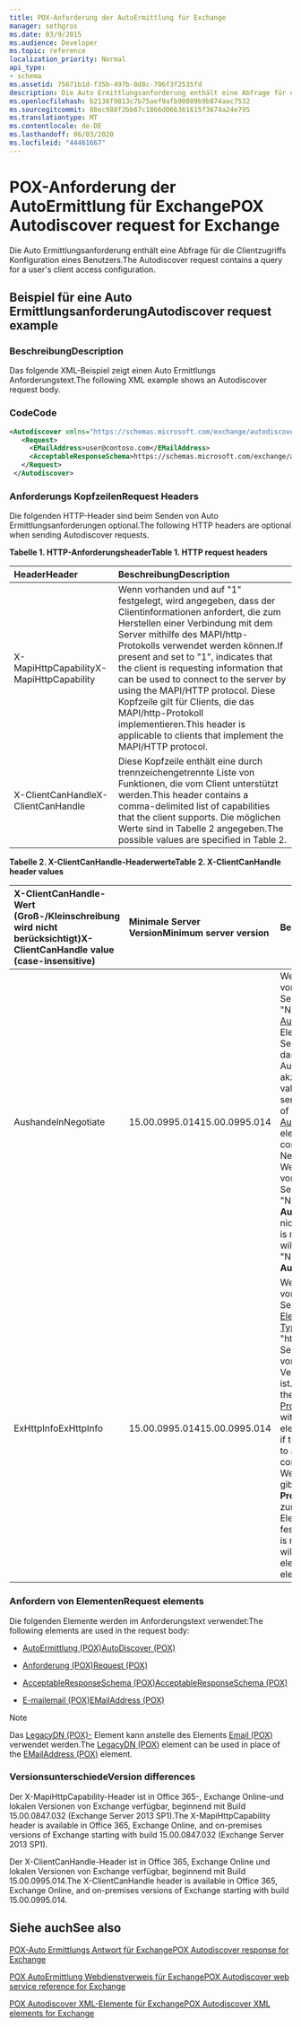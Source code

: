 ```yaml
---
title: POX-Anforderung der AutoErmittlung für Exchange
manager: sethgros
ms.date: 03/9/2015
ms.audience: Developer
ms.topic: reference
localization_priority: Normal
api_type:
- schema
ms.assetid: 75671b1d-f35b-497b-8d8c-706f3f2535fd
description: Die Auto Ermittlungsanforderung enthält eine Abfrage für die Clientzugriffs Konfiguration eines Benutzers.
ms.openlocfilehash: b2138f9813c7b75aef9afb90089b9b874aac7532
ms.sourcegitcommit: 88ec988f2bb67c1866d06b361615f3674a24e795
ms.translationtype: MT
ms.contentlocale: de-DE
ms.lasthandoff: 06/03/2020
ms.locfileid: "44461667"
---
```

# <a name="pox-autodiscover-request-for-exchange"></a><span data-ttu-id="131ee-103">POX-Anforderung der AutoErmittlung für Exchange</span><span class="sxs-lookup"><span data-stu-id="131ee-103">POX Autodiscover request for Exchange</span></span>

<span data-ttu-id="131ee-104">Die Auto Ermittlungsanforderung enthält eine Abfrage für die Clientzugriffs Konfiguration eines Benutzers.</span><span class="sxs-lookup"><span data-stu-id="131ee-104">The Autodiscover request contains a query for a user's client access configuration.</span></span>
  
## <a name="autodiscover-request-example"></a><span data-ttu-id="131ee-105">Beispiel für eine Auto Ermittlungsanforderung</span><span class="sxs-lookup"><span data-stu-id="131ee-105">Autodiscover request example</span></span>

### <a name="description"></a><span data-ttu-id="131ee-106">Beschreibung</span><span class="sxs-lookup"><span data-stu-id="131ee-106">Description</span></span>

<span data-ttu-id="131ee-107">Das folgende XML-Beispiel zeigt einen Auto Ermittlungs Anforderungstext.</span><span class="sxs-lookup"><span data-stu-id="131ee-107">The following XML example shows an Autodiscover request body.</span></span>
  
### <a name="code"></a><span data-ttu-id="131ee-108">Code</span><span class="sxs-lookup"><span data-stu-id="131ee-108">Code</span></span>

```XML
<Autodiscover xmlns="https://schemas.microsoft.com/exchange/autodiscover/outlook/requestschema/2006">
   <Request>
     <EMailAddress>user@contoso.com</EMailAddress>
     <AcceptableResponseSchema>https://schemas.microsoft.com/exchange/autodiscover/outlook/responseschema/2006a</AcceptableResponseSchema>
   </Request>
 </Autodiscover>
```

### <a name="request-headers"></a><span data-ttu-id="131ee-109">Anforderungs Kopfzeilen</span><span class="sxs-lookup"><span data-stu-id="131ee-109">Request Headers</span></span>

<span data-ttu-id="131ee-110">Die folgenden HTTP-Header sind beim Senden von Auto Ermittlungsanforderungen optional.</span><span class="sxs-lookup"><span data-stu-id="131ee-110">The following HTTP headers are optional when sending Autodiscover requests.</span></span>
  
<span data-ttu-id="131ee-111">**Tabelle 1. HTTP-Anforderungsheader**</span><span class="sxs-lookup"><span data-stu-id="131ee-111">**Table 1. HTTP request headers**</span></span>

|<span data-ttu-id="131ee-112">**Header**</span><span class="sxs-lookup"><span data-stu-id="131ee-112">**Header**</span></span>|<span data-ttu-id="131ee-113">**Beschreibung**</span><span class="sxs-lookup"><span data-stu-id="131ee-113">**Description**</span></span>|
|:-----|:-----|
|<span data-ttu-id="131ee-114">X-MapiHttpCapability</span><span class="sxs-lookup"><span data-stu-id="131ee-114">X-MapiHttpCapability</span></span>  <br/> |<span data-ttu-id="131ee-115">Wenn vorhanden und auf "1" festgelegt, wird angegeben, dass der Clientinformationen anfordert, die zum Herstellen einer Verbindung mit dem Server mithilfe des MAPI/http-Protokolls verwendet werden können.</span><span class="sxs-lookup"><span data-stu-id="131ee-115">If present and set to "1", indicates that the client is requesting information that can be used to connect to the server by using the MAPI/HTTP protocol.</span></span> <span data-ttu-id="131ee-116">Diese Kopfzeile gilt für Clients, die das MAPI/http-Protokoll implementieren.</span><span class="sxs-lookup"><span data-stu-id="131ee-116">This header is applicable to clients that implement the MAPI/HTTP protocol.</span></span>  <br/> |
|<span data-ttu-id="131ee-117">X-ClientCanHandle</span><span class="sxs-lookup"><span data-stu-id="131ee-117">X-ClientCanHandle</span></span>  <br/> |<span data-ttu-id="131ee-118">Diese Kopfzeile enthält eine durch trennzeichengetrennte Liste von Funktionen, die vom Client unterstützt werden.</span><span class="sxs-lookup"><span data-stu-id="131ee-118">This header contains a comma-delimited list of capabilities that the client supports.</span></span> <span data-ttu-id="131ee-119">Die möglichen Werte sind in Tabelle 2 angegeben.</span><span class="sxs-lookup"><span data-stu-id="131ee-119">The possible values are specified in Table 2.</span></span>  <br/> |
   
<span data-ttu-id="131ee-120">**Tabelle 2. X-ClientCanHandle-Headerwerte**</span><span class="sxs-lookup"><span data-stu-id="131ee-120">**Table 2. X-ClientCanHandle header values**</span></span>

|<span data-ttu-id="131ee-121">**X-ClientCanHandle-Wert (Groß-/Kleinschreibung wird nicht berücksichtigt)**</span><span class="sxs-lookup"><span data-stu-id="131ee-121">**X-ClientCanHandle value (case-insensitive)**</span></span>|<span data-ttu-id="131ee-122">**Minimale Server Version**</span><span class="sxs-lookup"><span data-stu-id="131ee-122">**Minimum server version**</span></span>|<span data-ttu-id="131ee-123">**Beschreibung**</span><span class="sxs-lookup"><span data-stu-id="131ee-123">**Description**</span></span>|
|:-----|:-----|:-----|
|<span data-ttu-id="131ee-124">Aushandeln</span><span class="sxs-lookup"><span data-stu-id="131ee-124">Negotiate</span></span>  <br/> |<span data-ttu-id="131ee-125">15.00.0995.014</span><span class="sxs-lookup"><span data-stu-id="131ee-125">15.00.0995.014</span></span>  <br/> |<span data-ttu-id="131ee-126">Wenn dieser Wert vorhanden ist, gibt der Server den Wert "Negotiate" im [AuthPackage (POX)-](authpackage-pox.md) Element zurück, wenn der Server so konfiguriert ist, dass die Negotiate-Authentifizierung akzeptiert wird.</span><span class="sxs-lookup"><span data-stu-id="131ee-126">If this value is present, the server will return a value of "Negotiate" in the [AuthPackage (POX)](authpackage-pox.md) element if the server is configured to accept Negotiate authentication.</span></span> <span data-ttu-id="131ee-127">Wenn dieser Wert nicht vorhanden ist, gibt der Server den Wert "Negotiate" im **AuthPackage** -Element nicht zurück.</span><span class="sxs-lookup"><span data-stu-id="131ee-127">If this value is not present, the server will not return a value of "Negotiate" in the **AuthPackage** element.</span></span>  <br/> |
|<span data-ttu-id="131ee-128">ExHttpInfo</span><span class="sxs-lookup"><span data-stu-id="131ee-128">ExHttpInfo</span></span>  <br/> |<span data-ttu-id="131ee-129">15.00.0995.014</span><span class="sxs-lookup"><span data-stu-id="131ee-129">15.00.0995.014</span></span>  <br/> |<span data-ttu-id="131ee-130">Wenn dieser Wert vorhanden ist, gibt der Server ein [Pocken-Element (POX](protocol-pox.md) ) mit einem [Typ (POX)](type-pox.md) -Element auf "http" zurück, wenn der Server für die Annahme von RPC/HTTP-Verbindungen konfiguriert ist.</span><span class="sxs-lookup"><span data-stu-id="131ee-130">If this value is present, the server will return a [Protocol (POX)](protocol-pox.md) element with a [Type (POX)](type-pox.md) element set to "EXHTTP" if the server is configured to accept RPC/HTTP connections.</span></span> <span data-ttu-id="131ee-131">Wenn dieser Wert nicht vorhanden ist, gibt der Server kein **Protocol** -Element zurück, dessen **Type** -Element auf "http" festgelegt ist.</span><span class="sxs-lookup"><span data-stu-id="131ee-131">If this value is not present, the server will not return a **Protocol** element with a **Type** element set to "EXHTTP".</span></span>  <br/> |
   
### <a name="request-elements"></a><span data-ttu-id="131ee-132">Anfordern von Elementen</span><span class="sxs-lookup"><span data-stu-id="131ee-132">Request elements</span></span>

<span data-ttu-id="131ee-133">Die folgenden Elemente werden im Anforderungstext verwendet:</span><span class="sxs-lookup"><span data-stu-id="131ee-133">The following elements are used in the request body:</span></span>
  
- [<span data-ttu-id="131ee-134">AutoErmittlung (POX)</span><span class="sxs-lookup"><span data-stu-id="131ee-134">AutoDiscover (POX)</span></span>](autodiscover-pox.md)
    
- [<span data-ttu-id="131ee-135">Anforderung (POX)</span><span class="sxs-lookup"><span data-stu-id="131ee-135">Request (POX)</span></span>](request-pox.md)
    
- [<span data-ttu-id="131ee-136">AcceptableResponseSchema (POX)</span><span class="sxs-lookup"><span data-stu-id="131ee-136">AcceptableResponseSchema (POX)</span></span>](acceptableresponseschema-pox.md)
    
- [<span data-ttu-id="131ee-137">E-mailemail (POX)</span><span class="sxs-lookup"><span data-stu-id="131ee-137">EMailAddress (POX)</span></span>](emailaddress-pox.md)
    
> [!NOTE]
> <span data-ttu-id="131ee-138">Das [LegacyDN (POX)-](legacydn-pox.md) Element kann anstelle des Elements [Email (POX)](emailaddress-pox.md) verwendet werden.</span><span class="sxs-lookup"><span data-stu-id="131ee-138">The [LegacyDN (POX)](legacydn-pox.md) element can be used in place of the [EMailAddress (POX)](emailaddress-pox.md) element.</span></span> 
  
### <a name="version-differences"></a><span data-ttu-id="131ee-139">Versionsunterschiede</span><span class="sxs-lookup"><span data-stu-id="131ee-139">Version differences</span></span>

<span data-ttu-id="131ee-140">Der X-MapiHttpCapability-Header ist in Office 365-, Exchange Online-und lokalen Versionen von Exchange verfügbar, beginnend mit Build 15.00.0847.032 (Exchange Server 2013 SP1).</span><span class="sxs-lookup"><span data-stu-id="131ee-140">The X-MapiHttpCapability header is available in Office 365, Exchange Online, and on-premises versions of Exchange starting with build 15.00.0847.032 (Exchange Server 2013 SP1).</span></span>
  
<span data-ttu-id="131ee-141">Der X-ClientCanHandle-Header ist in Office 365, Exchange Online und lokalen Versionen von Exchange verfügbar, beginnend mit Build 15.00.0995.014.</span><span class="sxs-lookup"><span data-stu-id="131ee-141">The X-ClientCanHandle header is available in Office 365, Exchange Online, and on-premises versions of Exchange starting with build 15.00.0995.014.</span></span>
  
## <a name="see-also"></a><span data-ttu-id="131ee-142">Siehe auch</span><span class="sxs-lookup"><span data-stu-id="131ee-142">See also</span></span>



[<span data-ttu-id="131ee-143">POX-Auto Ermittlungs Antwort für Exchange</span><span class="sxs-lookup"><span data-stu-id="131ee-143">POX Autodiscover response for Exchange</span></span>](pox-autodiscover-response-for-exchange.md)


[<span data-ttu-id="131ee-144">POX AutoErmittlung Webdienstverweis für Exchange</span><span class="sxs-lookup"><span data-stu-id="131ee-144">POX Autodiscover web service reference for Exchange</span></span>](pox-autodiscover-web-service-reference-for-exchange.md)
  
[<span data-ttu-id="131ee-145">POX Autodiscover XML-Elemente für Exchange</span><span class="sxs-lookup"><span data-stu-id="131ee-145">POX Autodiscover XML elements for Exchange</span></span>](pox-autodiscover-xml-elements-for-exchange.md)

